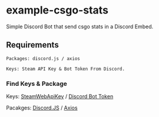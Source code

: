 # example-csgo-stats
Simple Discord Bot that send csgo stats in a Discord Embed.

## Requirements
```
Packages: discord.js / axios
```
```
Keys: Steam API Key & Bot Token From Discord.
```
### Find Keys & Package

Keys: [SteamWebApiKey](https://steamcommunity.com/dev/apikey) / [Discord Bot Token](https://discord.com/developers/applications)

Pacakges: [Discord.JS](https://www.npmjs.com/package/discord.js) / [Axios](https://www.npmjs.com/package/axios)
